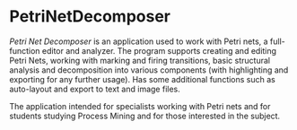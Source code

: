 # PetriNetDecomposer

*Petri Net Decomposer* is an application used to work with Petri nets, a full-function editor and analyzer. The program supports creating and editing Petri Nets, working with marking and firing transitions, basic structural analysis and decomposition into various components (with highlighting and exporting for any further usage). Has some additional functions such as auto-layout and export to text and image files. 

The application intended for specialists working with Petri nets and for students studying Process Mining and for those interested in the subject.
